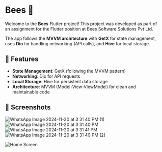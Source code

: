 # Bees 🐝

Welcome to the **Bees** Flutter project! This project was developed as part of an assignment for the Flutter position at Bees Software Solutions Pvt Ltd.

The app follows the **MVVM architecture** with **GetX** for state management, uses **Dio** for handling networking (API calls), and **Hive** for local storage.

## 🚀 Features

- **State Management**: GetX (following the MVVM pattern)
- **Networking**: Dio for API requests
- **Local Storage**: Hive for persistent data storage
- **Architecture**: MVVM (Model-View-ViewModel) for clean and maintainable code

## 📸 Screenshots
![WhatsApp Image 2024-11-20 at 3 31 40 PM (1)](https://github.com/user-attachments/assets/fa90c324-a8d2-4ebd-8891-a349e4d1292f)
![WhatsApp Image 2024-11-20 at 3 31 40 PM](https://github.com/user-attachments/assets/856d3be8-0077-402a-8a2c-16fca23da7b2)
![WhatsApp Image 2024-11-20 at 3 31 41 PM](https://github.com/user-attachments/assets/f8312916-94e7-4707-a434-3a1aa759aa9c)
![WhatsApp Image 2024-11-20 at 3 31 40 PM (2)](https://github.com/user-attachments/assets/080c7c30-ab05-4d7a-aea9-a548d86a0aa9)

![Home Screen](https://github.com/user-attachments/assets/fa90c324-a8d2-4ebd-8891-a349e4d1292f)

